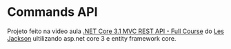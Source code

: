 # Commands API

Projeto feito na video aula [.NET Core 3.1 MVC REST API - Full Course](https://www.youtube.com/watch?v=fmvcAzHpsk8) do [Les Jackson](https://www.youtube.com/channel/UCIMRGVXufHT69s1uaHHYJIA) ultilizando asp.net core 3 e entity framework core.
